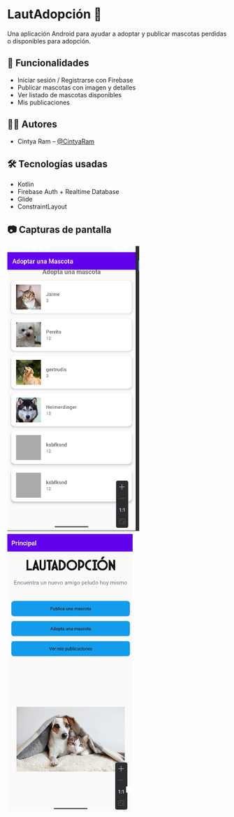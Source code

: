 # LautAdopción 🐾

Una aplicación Android para ayudar a adoptar y publicar mascotas perdidas o disponibles para adopción.

## 📱 Funcionalidades
- Iniciar sesión / Registrarse con Firebase
- Publicar mascotas con imagen y detalles
- Ver listado de mascotas disponibles
- Mis publicaciones

## 🧑‍💻 Autores
- Cintya Ram – [@CintyaRam](https://github.com/CintyaRam )

## 🛠️ Tecnologías usadas
- Kotlin
- Firebase Auth + Realtime Database
- Glide
- ConstraintLayout

## 📷 Capturas de pantalla
![Adoptar Mascota](screenshots/adoptarMascota.png)
![Principal Activity](screenshots/principalActivity.png)

